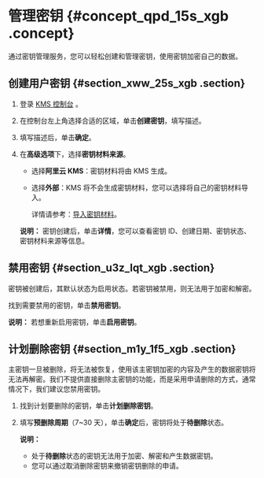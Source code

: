 # 管理密钥 {#concept_qpd_15s_xgb .concept}

通过密钥管理服务，您可以轻松创建和管理密钥，使用密钥加密自己的数据。

## 创建用户密钥 {#section_xww_25s_xgb .section}

1.  登录 [KMS 控制台](https://kms.console.aliyun.com) 。
2.  在控制台左上角选择合适的区域，单击**创建密钥**，填写描述。
3.  填写描述后，单击**确定**。
4.  在**高级选项**下，选择**密钥材料来源**。

    -   选择**阿里云 KMS**：密钥材料将由 KMS 生成。
    -   选择**外部**：KMS 将不会生成密钥材料，您可以选择将自己的密钥材料导入。

        详情请参考：[导入密钥材料](../../../../intl.zh-CN/用户指南/导入密钥材料.md#)。

    **说明：** 密钥创建后，单击**详情**，您可以查看密钥 ID、创建日期、密钥状态、密钥材料来源等信息。


## 禁用密钥 {#section_u3z_lqt_xgb .section}

密钥被创建后，其默认状态为启用状态。若密钥被禁用，则无法用于加密和解密。

找到需要禁用的密钥，单击**禁用密钥**。

**说明：** 若想重新启用密钥，单击**启用密钥**。

## 计划删除密钥 {#section_m1y_1f5_xgb .section}

主密钥一旦被删除，将无法被恢复，使用该主密钥加密的内容及产生的数据密钥将无法再解密。我们不提供直接删除主密钥的功能，而是采用申请删除的方式，通常情况下，我们建议您禁用密钥。

1.  找到计划要删除的密钥，单击**计划删除密钥**。
2.  填写**预删除周期**（7~30 天），单击**确定**后，密钥将处于**待删除**状态。

    **说明：** 

    -   处于**待删除**状态的密钥无法用于加密、解密和产生数据密钥。
    -   您可以通过取消删除密钥来撤销密钥删除的申请。


